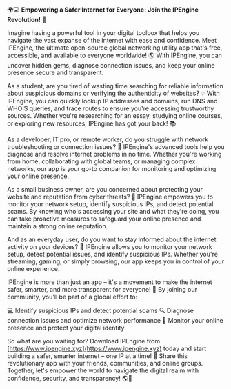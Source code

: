 🌍💻 **Empowering a Safer Internet for Everyone: Join the IPEngine Revolution!** 🚀

Imagine having a powerful tool in your digital toolbox that helps you navigate the vast expanse of the internet with ease and confidence. Meet IPEngine, the ultimate open-source global networking utility app that's free, accessible, and available to everyone worldwide! 🌎 With IPEngine, you can uncover hidden gems, diagnose connection issues, and keep your online presence secure and transparent.

As a student, are you tired of wasting time searching for reliable information about suspicious domains or verifying the authenticity of websites? 💡 With IPEngine, you can quickly lookup IP addresses and domains, run DNS and WHOIS queries, and trace routes to ensure you're accessing trustworthy sources. Whether you're researching for an essay, studying online courses, or exploring new resources, IPEngine has got your back! 📚

As a developer, IT pro, or remote worker, do you struggle with network troubleshooting or connection issues? 🔧 IPEngine's advanced tools help you diagnose and resolve internet problems in no time. Whether you're working from home, collaborating with global teams, or managing complex networks, our app is your go-to companion for monitoring and optimizing your online presence.

As a small business owner, are you concerned about protecting your website and reputation from cyber threats? 🚨 IPEngine empowers you to monitor your network setup, identify suspicious IPs, and detect potential scams. By knowing who's accessing your site and what they're doing, you can take proactive measures to safeguard your online presence and maintain a strong online reputation.

And as an everyday user, do you want to stay informed about the internet activity on your devices? 🔎 IPEngine allows you to monitor your network setup, detect potential issues, and identify suspicious IPs. Whether you're streaming, gaming, or simply browsing, our app keeps you in control of your online experience.

IPEngine is more than just an app – it's a movement to make the internet safer, smarter, and more transparent for everyone! 🌈 By joining our community, you'll be part of a global effort to:

💻 Identify suspicious IPs and detect potential scams
🔍 Diagnose connection issues and optimize network performance
📡 Monitor your online presence and protect your digital identity

So what are you waiting for? Download IPEngine from [https://www.ipengine.xyz](https://www.ipengine.xyz) today and start building a safer, smarter internet – one IP at a time! 🚀 Share this revolutionary app with your friends, communities, and online groups. Together, let's empower the world to navigate the digital realm with confidence, security, and transparency! 🌎💪